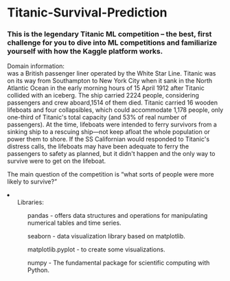 # Titanic-Survival-Prediction
### This is the legendary Titanic ML competition – the best, first challenge for you to dive into ML competitions and familiarize yourself with how the Kaggle platform works.
Domain information:<br>
      was a British passenger liner operated by the White Star Line. Titanic was on its way from Southampton to New York City when it sank in the North Atlantic Ocean in the early morning hours of 15 April 1912 after Titanic collided with an iceberg. The ship carried 2224 people, considering passengers and crew aboard,1514 of them died.
Titanic carried 16 wooden lifeboats and four collapsibles, which could accommodate 1,178 people, only one-third of Titanic's total capacity (and 53% of real number of passengers). At the time, lifeboats were intended to ferry survivors from a sinking ship to a rescuing ship—not keep afloat the whole population or power them to shore. If the SS Californian would responded to Titanic's distress calls, the lifeboats may have been adequate to ferry the passengers to safety as planned, but it didn't happen and the only way to survive were to get on the lifeboat.

The main question of the competition is “what sorts of people were more likely to survive?”
<li>
  <ol>
    Libraries:
    <ul>
      pandas - offers data structures and operations for manipulating numerical tables and time series.
    </ul>
    <ul>
      seaborn - data visualization library based on matplotlib.
    </ul>
    <ul>
      matplotlib.pyplot - to create some visualizations.
    </ul>
    <ul>
      numpy - The fundamental package for scientific computing with Python.
    </ul>
  </ol>
</li>  

